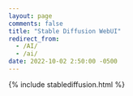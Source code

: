 ```yaml
---
layout: page
comments: false
title: "Stable Diffusion WebUI"
redirect_from:
  - /AI/
  - /ai/
date: 2022-10-02 2:50:00 -0500
---
```


{% include stablediffusion.html %}



